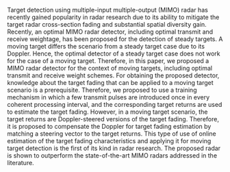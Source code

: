 Target detection using multiple-input multiple-output (MIMO) radar has recently gained popularity in
radar research due to its ability to mitigate the target radar cross-section fading and substantial spatial
diversity gain. Recently, an optimal MIMO radar detector, including optimal transmit and receive
weightage, has been proposed for the detection of steady targets. A moving target differs the scenario
from a steady target case due to its Doppler. Hence, the optimal detector of a steady target case does
not work for the case of a moving target. Therefore, in this paper, we proposed a MIMO radar detector
for the context of moving targets, including optimal transmit and receive weight schemes. For
obtaining the proposed detector, knowledge about the target fading that can be applied to a moving
target scenario is a prerequisite. Therefore, we proposed to use a training mechanism in which a few
transmit pulses are introduced once in every coherent processing interval, and the corresponding target
returns are used to estimate the target fading. However, in a moving target scenario, the target returns
are Doppler-steered versions of the target fading. Therefore, it is proposed to compensate the Doppler
for target fading estimation by matching a steering vector to the target returns. This type of use of
online estimation of the target fading characteristics and applying it for moving target detection is the
first of its kind in radar research. The proposed radar is shown to outperform the state-of-the-art MIMO
radars addressed in the literature.
